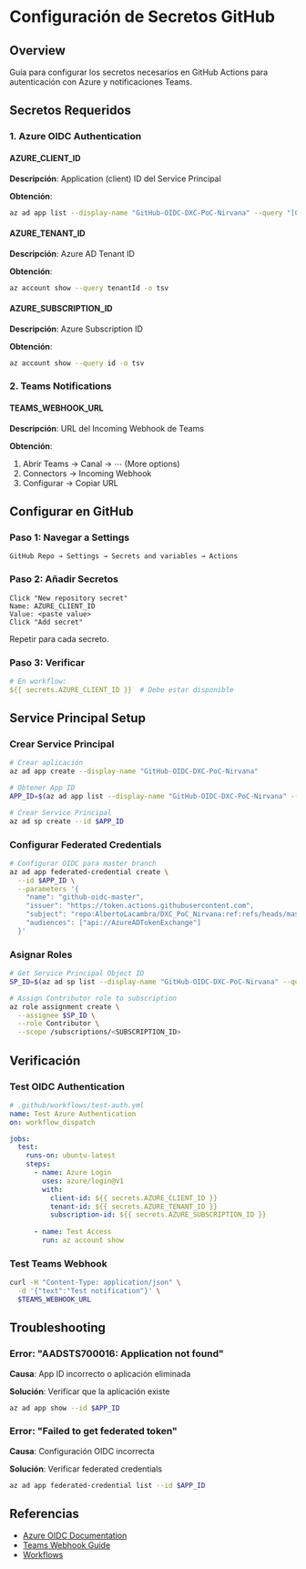 # Configuración de Secretos GitHub

## Overview

Guía para configurar los secretos necesarios en GitHub Actions para autenticación con Azure y notificaciones Teams.

## Secretos Requeridos

### 1. Azure OIDC Authentication

#### AZURE_CLIENT_ID

**Descripción**: Application (client) ID del Service Principal

**Obtención**:

```bash
az ad app list --display-name "GitHub-OIDC-DXC-PoC-Nirvana" --query "[0].appId" -o tsv
```

#### AZURE_TENANT_ID

**Descripción**: Azure AD Tenant ID

**Obtención**:

```bash
az account show --query tenantId -o tsv
```

#### AZURE_SUBSCRIPTION_ID

**Descripción**: Azure Subscription ID

**Obtención**:

```bash
az account show --query id -o tsv
```

### 2. Teams Notifications

#### TEAMS_WEBHOOK_URL

**Descripción**: URL del Incoming Webhook de Teams

**Obtención**:

1. Abrir Teams → Canal → ⋯ (More options)
2. Connectors → Incoming Webhook
3. Configurar → Copiar URL

## Configurar en GitHub

### Paso 1: Navegar a Settings

```text
GitHub Repo → Settings → Secrets and variables → Actions
```

### Paso 2: Añadir Secretos

```text
Click "New repository secret"
Name: AZURE_CLIENT_ID
Value: <paste value>
Click "Add secret"
```

Repetir para cada secreto.

### Paso 3: Verificar

```yaml
# En workflow:
${{ secrets.AZURE_CLIENT_ID }}  # Debe estar disponible
```

## Service Principal Setup

### Crear Service Principal

```bash
# Crear aplicación
az ad app create --display-name "GitHub-OIDC-DXC-PoC-Nirvana"

# Obtener App ID
APP_ID=$(az ad app list --display-name "GitHub-OIDC-DXC-PoC-Nirvana" --query "[0].appId" -o tsv)

# Crear Service Principal
az ad sp create --id $APP_ID
```

### Configurar Federated Credentials

```bash
# Configurar OIDC para master branch
az ad app federated-credential create \
  --id $APP_ID \
  --parameters '{
    "name": "github-oidc-master",
    "issuer": "https://token.actions.githubusercontent.com",
    "subject": "repo:AlbertoLacambra/DXC_PoC_Nirvana:ref:refs/heads/master",
    "audiences": ["api://AzureADTokenExchange"]
  }'
```

### Asignar Roles

```bash
# Get Service Principal Object ID
SP_ID=$(az ad sp list --display-name "GitHub-OIDC-DXC-PoC-Nirvana" --query "[0].id" -o tsv)

# Assign Contributor role to subscription
az role assignment create \
  --assignee $SP_ID \
  --role Contributor \
  --scope /subscriptions/<SUBSCRIPTION_ID>
```

## Verificación

### Test OIDC Authentication

```yaml
# .github/workflows/test-auth.yml
name: Test Azure Authentication
on: workflow_dispatch

jobs:
  test:
    runs-on: ubuntu-latest
    steps:
      - name: Azure Login
        uses: azure/login@v1
        with:
          client-id: ${{ secrets.AZURE_CLIENT_ID }}
          tenant-id: ${{ secrets.AZURE_TENANT_ID }}
          subscription-id: ${{ secrets.AZURE_SUBSCRIPTION_ID }}
      
      - name: Test Access
        run: az account show
```

### Test Teams Webhook

```bash
curl -H "Content-Type: application/json" \
  -d '{"text":"Test notification"}' \
  $TEAMS_WEBHOOK_URL
```

## Troubleshooting

### Error: "AADSTS700016: Application not found"

**Causa**: App ID incorrecto o aplicación eliminada

**Solución**: Verificar que la aplicación existe

```bash
az ad app show --id $APP_ID
```

### Error: "Failed to get federated token"

**Causa**: Configuración OIDC incorrecta

**Solución**: Verificar federated credentials

```bash
az ad app federated-credential list --id $APP_ID
```

## Referencias

- [Azure OIDC Documentation](https://docs.microsoft.com/azure/developer/github/connect-from-azure)
- [Teams Webhook Guide](https://docs.microsoft.com/microsoftteams/platform/webhooks-and-connectors/how-to/add-incoming-webhook)
- [Workflows](../cicd/workflows.md)
